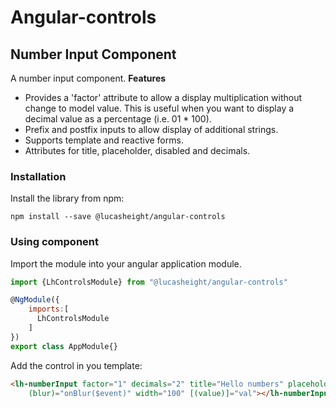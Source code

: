 # Angular-controls

## Number Input Component
A number input component.
**Features**
* Provides a 'factor' attribute to allow a display multiplication without change to model value.
This is useful when you want to display a decimal value as a percentage  (i.e. 01 * 100).
* Prefix and postfix inputs to allow display of additional strings.
* Supports template and reactive forms.
* Attributes for title, placeholder, disabled and decimals.

### Installation

Install the library from npm:

`npm install --save @lucasheight/angular-controls`

### Using component
Import the module into your angular application module.

```javascript 
import {LhControlsModule} from "@lucasheight/angular-controls"
```

```javascript
@NgModule({
    imports:[
      LhControlsModule
    ]
})
export class AppModule{}
```

Add the control in you template:

```html
<lh-numberInput factor="1" decimals="2" title="Hello numbers" placeholder="Please enter" prefix="$" postfix=" AUD" (valueChange)="onChange($event)" (focus)="onFocus($event)"
    (blur)="onBlur($event)" width="100" [(value)]="val"></lh-numberInput>
```